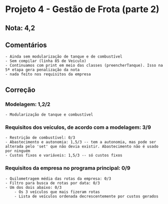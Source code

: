 # Projeto 4 - Gestão de Frota (parte 2)

## Nota: 4,2

## Comentários
	- Ainda sem modularização de tanque e de combustível
	- Sem compilar (linha 85 de Veiculo)
	- Continuamos com print em meio das classes (preencherTanque). Isso na 5ª etapa gera penalização da nota
	- nada feito nos requisitos da empresa
	
## Correção

### Modelagem: 1,2/2   
	- Modularização de tanque e combustível
	
### Requisitos dos veículos, de acordo com a modelagem: 3/9  
	- Restrição de combustível: 0/3
	- Abastecimento e autonomia: 1,5/3 -- tem a autonomia, mas pode ser alterada pelo 'set' que não devia existir. Abastecimento não é usado por ninguém
	- Custos fixos e variáveis: 1,5/3 -- só custos fixos
	
### Requisitos da empresa no programa principal: 0/9 
	- Quilometragem média das rotas da empresa: 0/3 
	- Filtro para busca de rotas por data: 0/3  
	- Um dos dois abaixo: 0/3
		- Os 3 veículos que mais fizeram rotas 
		- Lista de veículos ordenada decrescentemente por custos gerados 

